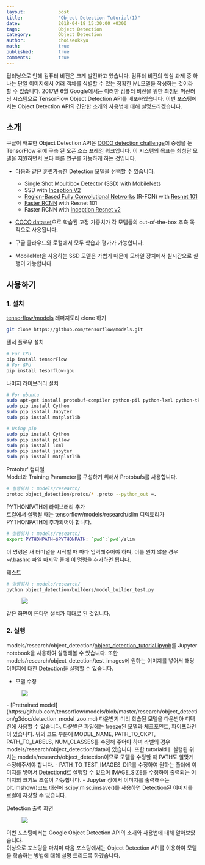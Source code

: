 ```yaml
---
layout:            post
title:             "Object Detection Tutorial(1)"
date:              2018-04-18 15:30:00 +0300
tags:              Object Detection
category:          Object Detection
author:            choiseokkyu
math:              true
published:         true
comments:          true
---
```


딥러닝으로 인해 컴퓨터 비전은 크게 발전하고 있습니다. 컴퓨터 비전의 핵심 과제 중 하나는 단일 이미지에서 여러 객체를 식별할 수 있는 정확한 ML모델을 작성하는 것이라 할 수 있습니다. 2017년 6월 Google에서는 이러한 컴퓨터 비전을 위한 최첨단 머신러닝 시스템으로 TensorFlow Object Detection API를 배포하였습니다. 이번 포스팅에서는 Object Detection API의 간단한 소개와 사용법에 대해 설명드리겠습니다.

## 소개

구글이 배포한 Object Detection API은 [COCO detection challenge](http://cocodataset.org/#detections-leaderboard)에 중점을 둔 TensorFlow 위에 구축 된 오픈 소스 프레임 워크입니다. 이 시스템의 목표는 최첨단 모델을 지원하면서 보다 빠른 연구를 가능하게 하는 것입니다.

- 다음과 같은 훈련가능한 Detection 모델을 선택할 수 있습니다.  
  - [Single Shot Moultibox Detector](https://arxiv.org/abs/1512.02325) (SSD) with [MobileNets](https://research.googleblog.com/2017/06/mobilenets-open-source-models-for.html)
  - SSD with [Inception V2](https://arxiv.org/abs/1512.00567)
  - [Region-Based Fully Convolutional Networks](https://arxiv.org/abs/1605.06409) (R-FCN) with [Resnet 101](https://arxiv.org/abs/1512.03385)
  - [Faster RCNN](https://arxiv.org/abs/1506.01497) with Resnet 101
  - Faster RCNN with [Inception Resnet v2](https://arxiv.org/abs/1602.07261)  


- [COCO dataset](http://cocodataset.org/#home)으로 학습된 고정 가중치가 각 모델들의 out-of-the-box 추측 목적으로 사용됩니다.
- 구글 클라우드와 로컬에서 모두 학습과 평가가 가능합니다.
- MobileNet을 사용하는 SSD 모델은 가볍기 때문에 모바일 장치에서 실시간으로 실행이 가능합니다.


## 사용하기

### 1. 설치
[tensorflow/models](https://github.com/tensorflow/models) 레퍼지토리 clone 하기
```bash
git clone https://github.com/tensorflow/models.git
```
텐서 플로우 설치
```bash
# For CPU
pip install tensorFlow
# For GPU
pip install tesorflow-gpu
```
나머지 라이브러리 설치
```bash
# For ubuntu
sudo apt-get install protobuf-compiler python-pil python-lxml python-tk
sudo pip install Cython
sudo pip isntall Jupyter
sudo pip install matplotlib
```
```bash
# Using pip
sudo pip install Cython
sudo pip install pillow
sudo pip install lxml
sudo pip install jupyter
sudo pip install matplotlib
```
Protobuf 컴파일  
Model과 Training Parameter를 구성하기 위해서 Protobufs를 사용합니다.
```bash
# 실행위치 : models/research/
protoc object_detection/protos/* .proto --python_out =.
```
PYTHONPATH에 라이브러리 추가  
로컬에서 실행될 때는 tensorflow/models/research/slim 디렉토리가 PYTHONPATH에 추가되어야 합니다.
```bash
# 실행위치 : models/research/
export PYTHONPATH=$PYTHONPATH: `pwd`:`pwd`/slim
```
이 명령은 새 터미널을 시작할 때 마다 입력해주어야 하며, 이를 원치 않을 경우 ~/.bashrc 파일 마지막 줄에 이 명령을 추가하면 됩니다.  

테스트  
```bash
# 실행위치 : models/research/
python object_detection/builders/model_builder_test.py
```
<figure>
  <img src="{{ "/media/img/OD_model_builder_test.png" | absolute_url }}"/>
</figure>  
같은 화면이 뜬다면 설치가 제대로 된 것입니다.  

### 2. 실행  
models/research/object_detection/[object_detection_tutorial.ipynb](https://github.com/tensorflow/models/blob/master/research/object_detection/object_detection_tutorial.ipynb)를 Jupyter notebook을 사용하여 실행해볼 수 있습니다. 또한 models/research/object_detection/test_images에 원하는 이미지를 넣어서 해당 이미지에 대한 Detection을 실행할 수 있습니다.  


- 모델 수정
<figure>
  <img src="{{ "/media/img/OD_tutorial.png" | absolute_url }}"/>
</figure>
 - [Pretrained model](https://github.com/tensorflow/models/blob/master/research/object_detection/g3doc/detection_model_zoo.md) 다운받기  
 미리 학습된 모델을 다운받아 디텍션에 사용할 수 있습니다. 다운받은 파일에는 freeze된 모델과 체크포인트, 파이프라인이 있습니다. 위의 코드 부분에 MODEL_NAME, PATH_TO_CKPT, PATH_TO_LABELS, NUM_CLASSES를 수정해 주어야 하며 라벨의 경우 models/research/object_detection/data에 있습니다. 또한 tutorialdㅣ 실행된 위치는 models/research/object_detection이므로 모델을 수정할 때 PATH도 알맞게 수정해주셔야 합니다.
 - PATH_TO_TEST_IMAGES_DIR를 수정하여 원하는 폴더에 이미지를 넣어서 Detectiond르 실행할 수 있으며 IMAGE_SIZE를 수정하여 출력되는 이미지의 크기도 조절이 가능합니다.
 - Jupyter 상에서 이미지를 출력해주는 plt.imshow()코드 대신에 scipy.misc.imsave()를 사용하면 Detection된 이미지를 로컬에 저장할 수 있습니다.  



Detection 출력 화면


<figure>
  <img src="{{ "/media/img/OD_example.png" | absolute_url }}"/>
</figure>  

이번 포스팅에서는 Google Object Detection API의 소개와 사용법에 대해 알아보았습니다.  
이상으로 포스팅을 마치며 다음 포스팅에서는 Object Detection API를 이용하여 모델을 학습하는 방법에 대해 설명 드리도록 하겠습니다.
